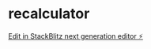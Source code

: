 # recalculator

[Edit in StackBlitz next generation editor ⚡️](https://stackblitz.com/~/github.com/Zanbraha1/recalculator)